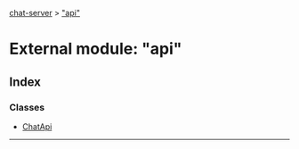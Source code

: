 [chat-server](../README.md) > ["api"](../modules/_api_.md)

# External module: "api"

## Index

### Classes

* [ChatApi](../classes/_api_.chatapi.md)

---

